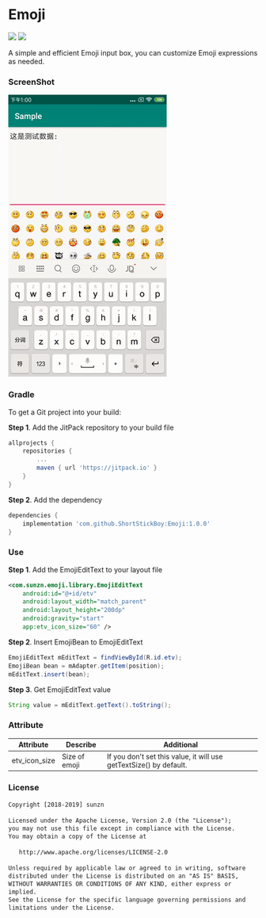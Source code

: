# Emoji

[![](https://jitpack.io/v/ShortStickBoy/Emoji.svg)](https://jitpack.io/#ShortStickBoy/Emoji)
[![](https://img.shields.io/badge/License-Apache%202.0-orange.svg)](http://www.apache.org/licenses/LICENSE-2.0.html)

A simple and efficient Emoji input box, you can customize Emoji expressions as needed.

### ScreenShot
![sample](./screenshot/Demo.gif)

### Gradle

To get a Git project into your build:

**Step 1**. Add the JitPack repository to your build file

```groovy
allprojects {
    repositories {
        ...
        maven { url 'https://jitpack.io' }
    }
}
```

**Step 2**. Add the dependency

```groovy
dependencies {
    implementation 'com.github.ShortStickBoy:Emoji:1.0.0'
}
```

### Use

**Step 1**. Add the EmojiEditText to your layout file

```xml
<com.sunzn.emoji.library.EmojiEditText
    android:id="@+id/etv"
    android:layout_width="match_parent"
    android:layout_height="200dp"
    android:gravity="start"
    app:etv_icon_size="60" />
```

**Step 2**. Insert EmojiBean to EmojiEditText

```java
EmojiEditText mEditText = findViewById(R.id.etv);
EmojiBean bean = mAdapter.getItem(position);
mEditText.insert(bean);
```

**Step 3**. Get EmojiEditText value

```java
String value = mEditText.getText().toString();
```

### Attribute

| Attribute     | Describe      | Additional                                                         |
| ------------- | ------------- | ------------------------------------------------------------------ |
| etv_icon_size | Size of emoji | If you don't set this value, it will use getTextSize() by default. |

### License
```
Copyright [2018-2019] sunzn

Licensed under the Apache License, Version 2.0 (the "License");
you may not use this file except in compliance with the License.
You may obtain a copy of the License at

   http://www.apache.org/licenses/LICENSE-2.0

Unless required by applicable law or agreed to in writing, software
distributed under the License is distributed on an "AS IS" BASIS,
WITHOUT WARRANTIES OR CONDITIONS OF ANY KIND, either express or implied.
See the License for the specific language governing permissions and
limitations under the License.
```